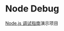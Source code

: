 # Node Debug

[Node.js 调试指南](https://whoyoung.me/p/node.js-%E8%B0%83%E8%AF%95%E6%8C%87%E5%8D%97/)演示项目
